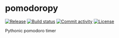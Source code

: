 # pomodoropy

[![Release](https://img.shields.io/github/v/release/mule/pomodoropy)](https://img.shields.io/github/v/release/mule/pomodoropy)
[![Build status](https://img.shields.io/github/actions/workflow/status/mule/pomodoropy/main.yml?branch=main)](https://github.com/mule/pomodoropy/actions/workflows/main.yml?query=branch%3Amain)
[![Commit activity](https://img.shields.io/github/commit-activity/m/mule/pomodoropy)](https://img.shields.io/github/commit-activity/m/mule/pomodoropy)
[![License](https://img.shields.io/github/license/mule/pomodoropy)](https://img.shields.io/github/license/mule/pomodoropy)

Pythonic pomodoro timer

